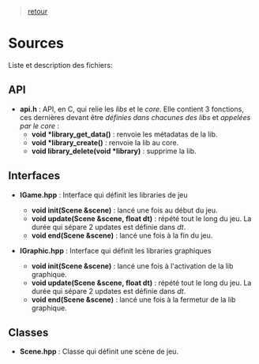 > [retour](https://github.com/TempoDev/Arcade-Toulouse)
# Sources
Liste et description des fichiers: 

## API

* **api.h** : API, en C, qui relie les *libs* et le *core*. Elle contient 3 fonctions, ces dernières devant être *définies dans chacunes des libs* et *appelées par le core* :
    * **void \*library_get_data()** : renvoie les métadatas de la lib.
    * **void \*library_create()** : renvoie la lib au core.
    * **void library_delete(void \*library)** : supprime la lib.

## Interfaces

* **IGame.hpp** : Interface qui définit les libraries de jeu
    * **void init(Scene &scene)** : lancé une fois au début du jeu.
    * **void update(Scene &scene, float dt)** : répété tout le long du jeu. La durée qui sépare 2 updates est définie dans *dt*.
    * **void end(Scene &scene)** : lancé une fois à la fin du jeu.

* **IGraphic.hpp** : Interface qui définit les libraries graphiques
    * **void init(Scene &scene)** : lancé une fois à l'activation de la lib graphique.
    * **void update(Scene &scene, float dt)** : répété tout le long du jeu. La durée qui sépare 2 updates est définie dans *dt*.
    * **void end(Scene &scene)** : lancé une fois à la fermetur de la lib graphique.

## Classes

* **Scene.hpp** : Classe qui définit une scène de jeu.
